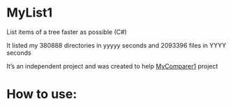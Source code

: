 # MyList1
List items of a tree faster as possible (C#)

It listed my 380888 directories in yyyyy seconds and 2093396 files in YYYY seconds

It’s an independent project and was created to help [MyComparer1](https://github.com/vinils/MyComparer1) project

# How to use:

